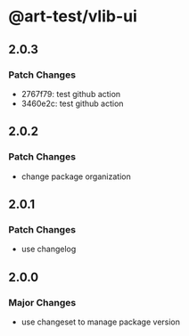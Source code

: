 # @art-test/vlib-ui

## 2.0.3

### Patch Changes

- 2767f79: test github action
- 3460e2c: test github action

## 2.0.2

### Patch Changes

- change package organization

## 2.0.1

### Patch Changes

- use changelog

## 2.0.0

### Major Changes

- use changeset to manage package version
